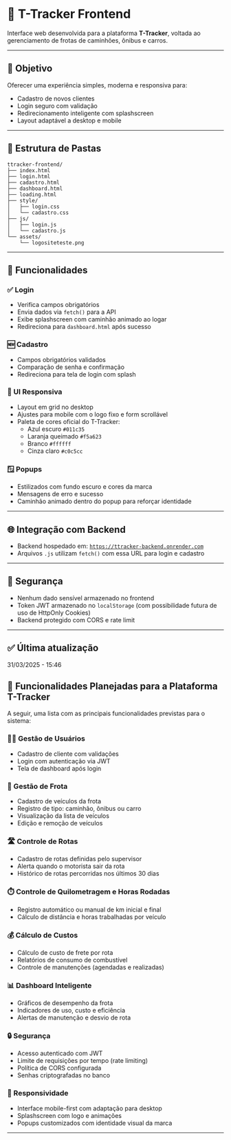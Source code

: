 # 🚚 T-Tracker Frontend

Interface web desenvolvida para a plataforma **T-Tracker**, voltada ao gerenciamento de frotas de caminhões, ônibus e carros.

---

## 🎯 Objetivo

Oferecer uma experiência simples, moderna e responsiva para:
- Cadastro de novos clientes
- Login seguro com validação
- Redirecionamento inteligente com splashscreen
- Layout adaptável a desktop e mobile

---

## 📁 Estrutura de Pastas

```
ttracker-frontend/
├── index.html
├── login.html
├── cadastro.html
├── dashboard.html
├── loading.html
├── style/
│   ├── login.css
│   └── cadastro.css
├── js/
│   ├── login.js
│   └── cadastro.js
└── assets/
    └── logositeteste.png
```

---

## 🧪 Funcionalidades

### ✅ Login
- Verifica campos obrigatórios
- Envia dados via `fetch()` para a API
- Exibe splashscreen com caminhão animado ao logar
- Redireciona para `dashboard.html` após sucesso

### 🆕 Cadastro
- Campos obrigatórios validados
- Comparação de senha e confirmação
- Redireciona para tela de login com splash

### 🎨 UI Responsiva
- Layout em grid no desktop
- Ajustes para mobile com o logo fixo e form scrollável
- Paleta de cores oficial do T-Tracker:
  - Azul escuro `#011c35`
  - Laranja queimado `#f5a623`
  - Branco `#ffffff`
  - Cinza claro `#c0c5cc`

### 🪟 Popups
- Estilizados com fundo escuro e cores da marca
- Mensagens de erro e sucesso
- Caminhão animado dentro do popup para reforçar identidade

---

## 🌐 Integração com Backend

- Backend hospedado em: [`https://ttracker-backend.onrender.com`](https://ttracker-backend.onrender.com)
- Arquivos `.js` utilizam `fetch()` com essa URL para login e cadastro

---

## 🔐 Segurança

- Nenhum dado sensível armazenado no frontend
- Token JWT armazenado no `localStorage` (com possibilidade futura de uso de HttpOnly Cookies)
- Backend protegido com CORS e rate limit

---

## ✅ Última atualização

31/03/2025 - 15:46

## 📌 Funcionalidades Planejadas para a Plataforma T-Tracker

A seguir, uma lista com as principais funcionalidades previstas para o sistema:

### 🧑‍💼 Gestão de Usuários
- Cadastro de cliente com validações
- Login com autenticação via JWT
- Tela de dashboard após login

### 🚚 Gestão de Frota
- Cadastro de veículos da frota
- Registro de tipo: caminhão, ônibus ou carro
- Visualização da lista de veículos
- Edição e remoção de veículos

### 🛣️ Controle de Rotas
- Cadastro de rotas definidas pelo supervisor
- Alerta quando o motorista sair da rota
- Histórico de rotas percorridas nos últimos 30 dias

### ⏱️ Controle de Quilometragem e Horas Rodadas
- Registro automático ou manual de km inicial e final
- Cálculo de distância e horas trabalhadas por veículo

### 💰 Cálculo de Custos
- Cálculo de custo de frete por rota
- Relatórios de consumo de combustível
- Controle de manutenções (agendadas e realizadas)

### 📊 Dashboard Inteligente
- Gráficos de desempenho da frota
- Indicadores de uso, custo e eficiência
- Alertas de manutenção e desvio de rota

### 🔒 Segurança
- Acesso autenticado com JWT
- Limite de requisições por tempo (rate limiting)
- Política de CORS configurada
- Senhas criptografadas no banco

### 📱 Responsividade
- Interface mobile-first com adaptação para desktop
- Splashscreen com logo e animações
- Popups customizados com identidade visual da marca

---
